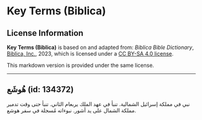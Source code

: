# Key Terms (Biblica)

## License Information

**Key Terms (Biblica)** is based on and adapted from: _Biblica Bible Dictionary_, [Biblica, Inc.](https://www.biblica.com/), 2023, which is licensed under a [CC BY-SA 4.0 license](https://creativecommons.org/licenses/by-sa/4.0/legalcode.en).

This markdown version is provided under the same license.



--------------------------------

## هُوشَع (id: 134372)

نبي في مملكة إسرائيل الشمالية. تنبأ في عهد الملك يربعام الثاني. تنبأ حتى وقت تدمير مملكة الشمال على يد أشور. نبوءاته مُسجلة في سفر هوشع.


